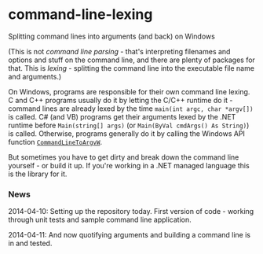 # command-line-lexing
Splitting command lines into arguments (and back) on Windows

(This is not *command line parsing* - that's interpreting filenames and options and stuff on the command line, and there are
plenty of packages for that.  This is *lexing* - splitting the command line into the executable file name and arguments.)

On Windows, programs are responsible for their own command line lexing.  C and C++ programs usually do it by letting the C/C++ runtime do it - command lines are already lexed by the time `main(int argc, char *argv[])` is called.  C# (and VB) programs
get their arguments lexed by the .NET runtime before `Main(string[] args)` (or `Main(ByVal cmdArgs() As String)`) is called.  Otherwise, programs generally do it by calling the Windows API function [`CommandLineToArgvW`](https://msdn.microsoft.com/en-us/library/windows/desktop/bb776391(v=vs.85).aspx).

But sometimes you have to get dirty and break down the command line yourself - or build it up.  If you're working in a
.NET managed language this is the library for it.

### News
2014-04-10: Setting up the repository today.  First version of code - working through unit tests and sample
command line application.

2014-04-11: And now quotifying arguments and building a command line is in and tested.
